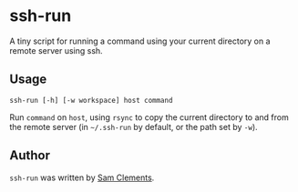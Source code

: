 ssh-run
=======

A tiny script for running a command using your current directory on a remote
server using ssh.

Usage
-----

	ssh-run [-h] [-w workspace] host command

Run `command` on `host`, using `rsync` to copy the current directory to and from the remote server (in `~/.ssh-run` by default, or the path set by `-w`).

Author
------

`ssh-run` was written by [Sam Clements](https://github.com/borntyping).
